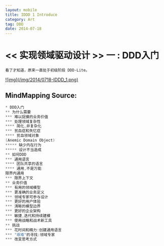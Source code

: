 ```yaml
---
layout: mobile
title: IDDD 1 Introduce
category: Art
tag: DDD
date: 2014-07-18
---
```


<< 实现领域驱动设计 >> 一 : DDD入门 
=====================

	看了才知道，原来一直处于初级阶段 DDD-Lite。

<a href="/img/2014/0718-IDDD_1.png" target="_blank">
![img](/img/2014/0718-IDDD_1.png)
</a>

MindMapping Source:
------------------
```scala
* DDD入门
** 为什么需要
*** 难以捉摸的业务价值
*** 处理领域复杂性
**** 简化,非复杂化
*** 贫血症和失忆症
**** 贫血领域对象
(Anemic Domain Object)
***** 缺少内在行为
***** 设计不当造成
** 如何DDD
*** 通用语言
**** 团队共享的语言
**** 通用,不是万能
限界内通用
*** 限界上下文
** 业务价值
*** 有用的领域模型
*** 更准确的业务定义
*** 领域专家可参与设计
*** 更好的用户体验
*** 清晰的模型边界
*** 更好的企业架构
*** 敏捷,迭代和持续建模
*** 使用战略和战术新工具
** 挑战
*** 花时间和精力:创建通用语言
*** "艰难"的寻找:领域专家
*** 改变思考方式
```
